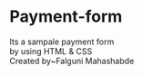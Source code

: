# Payment-form
Its a sampale payment form 
<br>
by using HTML & CSS
<br>
Created by~Falguni Mahashabde
